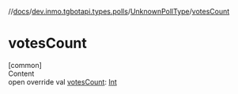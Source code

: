 //[docs](../../../index.md)/[dev.inmo.tgbotapi.types.polls](../index.md)/[UnknownPollType](index.md)/[votesCount](votes-count.md)



# votesCount  
[common]  
Content  
open override val [votesCount](votes-count.md): [Int](https://kotlinlang.org/api/latest/jvm/stdlib/kotlin/-int/index.html)  



